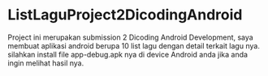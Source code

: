 # ListLaguProject2DicodingAndroid

Project ini merupakan submission 2 Dicoding Android Development, saya membuat aplikasi android berupa 10 list lagu dengan detail terkait lagu nya. 
silahkan install file  app-debug.apk nya di device Android anda jika anda ingin melihat hasil nya.
